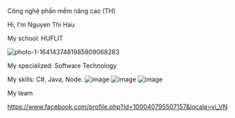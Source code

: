 Công nghệ phần mềm nâng cao (TH)

Hi, I'm Nguyen Thi Hau

My school: HUFLIT

![photo-1-1641437481985909068283](https://github.com/user-attachments/assets/38ad82f3-36e7-40de-94ae-5ec9f7a7acef)

My specialized: Software Technology

My skills: C#, Java, Node.
![image](https://github.com/user-attachments/assets/a2866a59-620d-4c89-8163-940af83f07db) ![image](https://github.com/user-attachments/assets/8f06615b-ccca-48ad-af37-b43477b7fb26) ![image](https://github.com/user-attachments/assets/6fb20121-dd8b-44d8-b1a8-62a33a45c6a3)


My team

https://www.facebook.com/profile.php?id=100040795507157&locale=vi_VN

